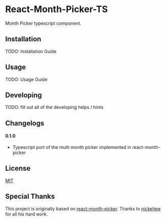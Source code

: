 # React-Month-Picker-TS

Month Picker typescript component.

## Installation

TODO: Installation Guide

## Usage

TODO: Usage Guide

## Developing

TODO: fill out all of the developing helps / hints

## Changelogs

#### 0.1.0

- Typescript port of the multi month picker implemented in react-month-picker

## License

[MIT](http://www.opensource.org/licenses/mit-license.php)

## Special Thanks

This project is originally based on [react-month-picker](https://github.com/nickeljew/react-month-picker). Thanks to [nickeljew](https://github.com/nickeljew) for all his hard work.

